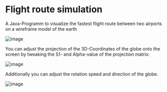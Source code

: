 # Flight route simulation
 
A Java-Programm to visualize the fastest flight route between two airports on a wireframe model of the earth

![image](https://user-images.githubusercontent.com/72872011/149788931-f511d926-5986-490a-9bd7-78ce05669947.png)


You can adjust the projection of the 3D-Coordinates of the globe onto the screen by tweaking the S1- and Alpha-value of the projection matrix:

![image](https://user-images.githubusercontent.com/72872011/149789439-88820e51-d8ea-4179-9552-ae9e9cd9e7f1.png)


Additionally you can adjust the rotation speed and direction of the globe.

![image](https://user-images.githubusercontent.com/72872011/149789007-c24e6421-7291-478f-aa35-9ae867c89968.png)

